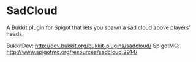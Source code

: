 SadCloud
========

A Bukkit plugin for Spigot that lets you spawn a sad cloud above players' heads.

BukkitDev: http://dev.bukkit.org/bukkit-plugins/sadcloud/
SpigotMC: http://www.spigotmc.org/resources/sadcloud.2914/
